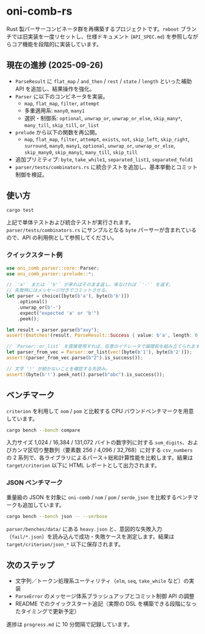# oni-comb-rs

Rust 製パーサーコンビネータ群を再構築するプロジェクトです。`reboot` ブランチでは旧実装を一度リセットし、仕様ドキュメント (`API_SPEC.md`) を参照しながらコア機能を段階的に実装しています。

## 現在の進捗 (2025-09-26)

- `ParseResult` に `flat_map` / `and_then` / `rest` / `state` / `length` といった補助 API を追加し、結果操作を強化。
- `Parser` に以下のコンビネータを実装。
  - `map`, `flat_map`, `filter`, `attempt`
  - 多重適用系: `many0`, `many1`
  - 選択・制御系: `optional`, `unwrap_or`, `unwrap_or_else`, `skip_many*`, `many_till`, `skip_till`, `or_list`
- `prelude` から以下の関数を再公開。
  - `map`, `flat_map`, `filter`, `attempt`, `exists`, `not`, `skip_left`, `skip_right`, `surround`, `many0`, `many1`, `optional`, `unwrap_or`, `unwrap_or_else`, `skip_many0`, `skip_many1`, `many_till`, `skip_till`
- 追加プリミティブ: `byte`, `take_while1`, `separated_list1`, `separated_fold1`
- `parser/tests/combinators.rs` に統合テストを追加し、基本挙動とコミット制御を検証。

## 使い方

```bash
cargo test
```

上記で単体テストおよび統合テストが実行されます。`parser/tests/combinators.rs` にサンプルとなる `byte` パーサーが含まれているので、API の利用例として参照してください。

### クイックスタート例

```rust
use oni_comb_parser::core::Parser;
use oni_comb_parser::prelude::*;

// `'a'` または `'b'` が来ればそのまま返し、来なければ `'-'` を返す。
// 失敗時にはメッセージ付きでコミットさせる。
let parser = choice([byte(b'a'), byte(b'b')])
    .optional()
    .unwrap_or(b'-')
    .expect("expected 'a' or 'b'")
    .peek();

let result = parser.parse(b"axy");
assert!(matches!(result, ParseResult::Success { value: b'a', length: 0, .. }));

// `Parser::or_list` を直接使用すれば、任意のイテレータで論理和を組み立てられます。
let parser_from_vec = Parser::or_list(vec![byte(b'1'), byte(b'2')]);
assert!(parser_from_vec.parse(b"2").is_success());

// 文字 '!' が続かないことを確認する先読み。
assert!(byte(b'!').peek_not().parse(b"abc").is_success());
```

## ベンチマーク

`criterion` を利用して `nom` / `pom` と比較する CPU バウンドベンチマークを用意しています。

```bash
cargo bench --bench compare
```

入力サイズ 1,024 / 16,384 / 131,072 バイトの数字列に対する `sum_digits`、およびカンマ区切り整数列（要素数 256 / 4,096 / 32,768）に対する `csv_numbers` の 2 系列で、各ライブラリによるパース＋総和計算性能を比較します。結果は `target/criterion` 以下に HTML レポートとして出力されます。

### JSON ベンチマーク

重量級の JSON を対象に `oni-comb` / `nom` / `pom` / `serde_json` を比較するベンチマークも追加しています。

```bash
cargo bench --bench json -- --verbose
```

`parser/benches/data/` にある `heavy.json` と、意図的な失敗入力（`fail/*.json`）を読み込んで成功・失敗ケースを測定します。結果は `target/criterion/json_*` 以下に保存されます。

## 次のステップ

- 文字列／トークン処理系ユーティリティ（`elm`, `seq`, `take_while` など）の実装
- `ParseError` のメッセージ体系ブラッシュアップとコミット制御 API の調整
- README でのクイックスタート追記（実際の DSL を構築できる段階になったタイミングで更新予定）

進捗は `progress.md` に 10 分間隔で記録しています。
